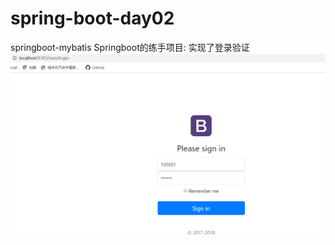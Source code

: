 # spring-boot-day02
springboot-mybatis
Springboot的练手项目:
实现了登录验证
![Image text](https://github.com/ControlCV/spring-boot-day02/blob/master/src/main/resources/static/showphoto/login.png)
